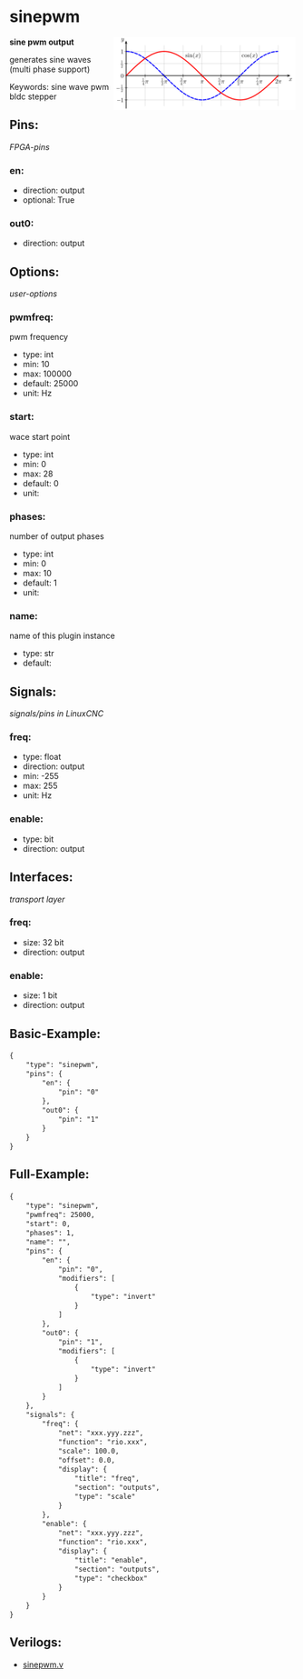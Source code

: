 # sinepwm

<img align="right" width="320" src="image.png">

**sine pwm output**

generates sine waves (multi phase support)

Keywords: sine wave pwm bldc stepper

## Pins:
*FPGA-pins*
### en:

 * direction: output
 * optional: True

### out0:

 * direction: output


## Options:
*user-options*
### pwmfreq:
pwm frequency

 * type: int
 * min: 10
 * max: 100000
 * default: 25000
 * unit: Hz

### start:
wace start point

 * type: int
 * min: 0
 * max: 28
 * default: 0
 * unit: 

### phases:
number of output phases

 * type: int
 * min: 0
 * max: 10
 * default: 1
 * unit: 

### name:
name of this plugin instance

 * type: str
 * default: 


## Signals:
*signals/pins in LinuxCNC*
### freq:

 * type: float
 * direction: output
 * min: -255
 * max: 255
 * unit: Hz

### enable:

 * type: bit
 * direction: output


## Interfaces:
*transport layer*
### freq:

 * size: 32 bit
 * direction: output

### enable:

 * size: 1 bit
 * direction: output


## Basic-Example:
```
{
    "type": "sinepwm",
    "pins": {
        "en": {
            "pin": "0"
        },
        "out0": {
            "pin": "1"
        }
    }
}
```

## Full-Example:
```
{
    "type": "sinepwm",
    "pwmfreq": 25000,
    "start": 0,
    "phases": 1,
    "name": "",
    "pins": {
        "en": {
            "pin": "0",
            "modifiers": [
                {
                    "type": "invert"
                }
            ]
        },
        "out0": {
            "pin": "1",
            "modifiers": [
                {
                    "type": "invert"
                }
            ]
        }
    },
    "signals": {
        "freq": {
            "net": "xxx.yyy.zzz",
            "function": "rio.xxx",
            "scale": 100.0,
            "offset": 0.0,
            "display": {
                "title": "freq",
                "section": "outputs",
                "type": "scale"
            }
        },
        "enable": {
            "net": "xxx.yyy.zzz",
            "function": "rio.xxx",
            "display": {
                "title": "enable",
                "section": "outputs",
                "type": "checkbox"
            }
        }
    }
}
```

## Verilogs:
 * [sinepwm.v](sinepwm.v)
